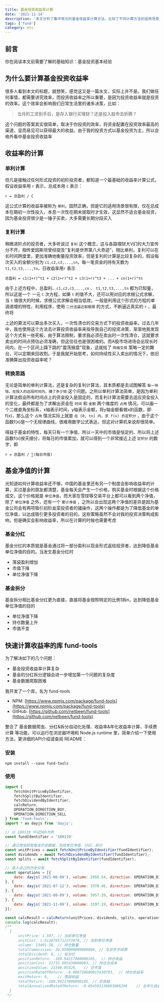 ```yaml
---
title: 基金投资收益率计算
date: '2021-11-14'
description: '本文分析了集中常见的基金收益率计算方法，比较了不同计算方法的适用场景的差异，引申出年化收益率是基金投资者需要最重点关注的指标，最后给出了如何计算年化收益率的简便方法'
tags: ['fund']
category: etc
---
```


## 前言

你在阅读本文前需要了解的基础知识：基金投资基本经验

## 为什么要计算基金投资收益率

很多人看到本文的标题，就想笑，感觉这又是一篇水文，实际上并不是。我们做任何事情，都需要讲究效率，而投资收益率之所以重要，是因为投资收益率就是投资的效率。这个效率会影响我们日常生活里的诸多决策，比如：

> 当月的工资到手后，是存入银行买理财？还是投入股市去折腾？

这个问题的答案其实很简单，取决于你投资的效率，将资金配置在投资效率最高的渠道，显而易见可以获得最大的收益。由于我的投资方式以基金投资为主，所以会格外看中基金投资收益率

## 收益率的计算

### 单利计算

但凡是接触过任何形式投资的初阶投资者，都知道一个最基础的收益率计算公式，假设收益率用 `r` 表示，总成本用 `C` 表示：

```text
r = 总盈利 / C
``` 

这公式计算的收益率被称为 `单利`，固然正确，但是它的适用场景很有限，仅在总成本在期初一次性投入，本息一次性在期末提取时才生效，这显然不适合基金投资，因为基金投资很少是一锤子买卖，大多需要长期分段买入

### 复利计算

稍微进阶点的投资者，大多听说过 `复利` 这个概念，这与各路理财大V们的大力宣传分不开，相传爱因斯坦曾经提及"复利是世界第八大奇迹"，相比单利，复利可以在长时间跨度里，更加准确地衡量投资效率，但是复利的计算是比较复杂的，假设每次买入的金额分别为 `c1,c2,c3,...,cn`，每一笔资金的持有天数为 `t1,t2,t3,...,tn`，日收益率用`r` 表示 

```text
总盈利 = c1(1+r)^t1 + c2(1+r)^t2 + c3(1+r)^t3 + ... + cn(1+r)^tn
```

由于上述方程中，总盈利、`c1,c2,c3,...,cn` 、 `t1,t2,t3,...,tn` 都为已知量，所以这是一个 一元 `t` 次方程，如果 `t` 的值不大，还可以用对应的求根公式求解，当 `t` 值很大的时候，求根公式求解会相当低效，一般是利用这个形式的方程的单调递增的特性，利用程序，使用 `二分法逼近取极限` 的方式，不断逼近真实的 `r` ，最终将 

上述的算法可以算出多次买入，一次性清仓的交易方式下的投资收益率。过去几年中，我也使用这个方法去计算投资收益率来指导我自己的投资决策，渐渐地我发现这个方式有一些死板，由于算法限制，要求我必须在卖出时一次性清仓，这就要求卖出的时间点预估必须准确，但这往往也是很困难的。而A股市场进场会出现长时间内，在一个区间上蹿下跳的"震荡猴盘"现象，这就给了 `网格交易` 策略一定的舞台，可以定期来回收割。于是我就开始思考，如何持续性买入卖出的情况下，依旧准确算出投资收益率呢？

### 转换思路

无论是简单的单利计算法，还是复杂的复利计算法，其本质都是去试图解答 `每一块钱，在投入的这段时间内，赚了多少钱` 这个问题。之所以单利计算法简单，是因为单利计算法假设所有时间点上的资金投入是固定的，而复利计算法需要去适应资金投入的变化，最终都是为了求解出资金在 `时间` 和 `金额` 两个维度的 `占用` 情况。可以画一个二维直角坐标系，x轴表示时间，y轴表示金额，将y轴金额看做x的函数，即f(x)，那么这个 `占用` 情况实际上就是 `在 [0, tn] 内，求 f(x) 的定积分` ，由于这个函数f(x)是一个无规律曲线，很难用数学公式表达，但这对计算机来说却很简单。

得益于基金的特性，每天只有一个净值，所以一天中的市值是恒定的，所以将上述函数f(x)按天细分，将每日的市值累加，就可以得到一个非常接近上述 `定积分` 的数字，即
```text
r = 总盈利 / ∑(每日市值)
```

## 基金净值的计算

光知道如何计算收益率还不够，中国的基金里还有另一个制度会影响收益率的计算，买过基金的朋友都清楚，基金每天会产生一个价格，购买基金时根据这个价格成交，这个价格就是 `单位净值`，而大家在雪球等交易平台上都可以看到两个净值，除了 `单位净值` 之外，还有一个 `累计净值` ，之所以会出现这两个净值的差异是因为基金公司会有两项吸引初阶韭菜投资者的骚操作，这两个操作都是为了降低基金的单位净值，以达成吸引更多投资者的目的，这些策略虽然不会对我的投资决策构成影响，但是确实会影响收益率，所以在计算的时候也需要考虑

### 基金分红

基金分红的本质就是基金通过将一部分盈利以现金形式返给投资者，达到降低基金单位净值的目的。当发生基金分红时

- 落袋盈利增加
- 市值下降
- 单位净值下降

### 基金拆分

基金拆分相比基金分红更为直接，直接将基金按照特定的比例1拆n，达到降低基金单位净值的目的

- 单位净值下降
- 持仓数量上升
- 市值不变

## 快速计算收益率的库 fund-tools

为了解决如下的几个问题：

- 基金投资收益率计算复杂
- 基金的分红拆分逻辑会进一步增加第一个问题的复杂度
- 基金数据爬取困难

我开发了一个库，名为 fund-tools 
- NPM: [https://www.npmjs.com/package/fund-tools](https://www.npmjs.com/package/fund-tools) 
- GitHub: [https://github.com/netbeen/fund-tools](https://github.com/netbeen/fund-tools) 

整合了 基金数据爬虫、分红&拆分自动化处理、收益率&年化收益率计算、手续费计算 等功能，可以运行在浏览器环境和 Node.js runtime 里，简单介绍一下使用方法，更详细的API介绍请查阅 README：

### 安装

```shell
npm install --save fund-tools
```

### 使用

```javascript
import { 
    fetchUnitPriceByIdentifier, 
    fetchSplitByIdentifier, 
    fetchDividendByIdentifier, 
    calcReturn,
    OPERATION_DIRECTION_BUY,
    OPERATION_DIRECTION_SELL
} from 'fund-tools';
import * as dayjs from 'dayjs';

// 以 160119 中证500为例
const fundIdentifier = '160119'

// 通过爬虫抓取基金历史数据，包括单位净值、分红、拆分
const unitPrices = await fetchUnitPriceByIdentifier(fundIdentifier);
const dividends = await fetchDividendByIdentifier(fundIdentifier);
const splits = await fetchSplitByIdentifier(fundIdentifier);

// 录入自己的历史交易
const operations = [{
    date: dayjs('2021-06-09'), volume: 2958.54, direction: OPERATION_DIRECTION_BUY, commission: 5.99
}, {
    date: dayjs('2021-07-12'), volume: 3378.46, direction: OPERATION_DIRECTION_BUY, commission: 6.54
}, {
    date: dayjs('2021-08-09'), volume: 3957.39, direction: OPERATION_DIRECTION_BUY, commission: 7.53
}, {
    date: dayjs('2021-11-09'), volume: 3197.19, direction: OPERATION_DIRECTION_SELL, commission: 5.99
}];

const calcResult = calcReturn(unitPrices, dividends, splits, operations);
console.log(calcResult);
/**
  {
      unitPrice: 1.597, // 当前单位净值
      unitCost: 1.6110785712273878, // 当前单位净值
      volume: 13491.58, // 持仓数量
      totalCommission: 26.050000000000004, // 总显性手续费
      totalDividend: 0, // 总分红
      positionReturn: -189.94217000000165,  // 持仓收益
      positionCost: 21735.995430000003, // 持仓总成本
      positionValue: 21546.05326,   // 总市值
      positionRateOfReturn: -0.008738600015430793,  // 持仓收益率
      exitReturn: 0,    // 落袋收益
      totalReturn: -189.94217000000165, // 总收益
      totalAnnualizedRateOfReturn: -0.054593138863008296    // 总年化收益率
  }
 */
```
